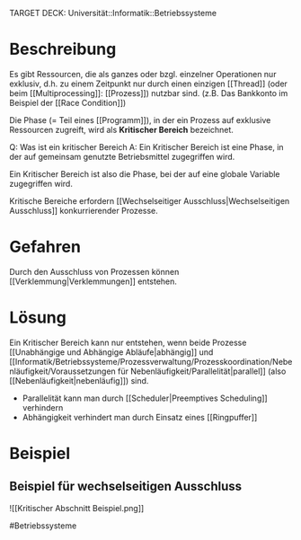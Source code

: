 TARGET DECK: Universität::Informatik::Betriebssysteme

# Beschreibung
Es gibt Ressourcen, die als ganzes oder bzgl. einzelner Operationen nur exklusiv, d.h. zu einem Zeitpunkt nur durch einen einzigen [[Thread]] (oder beim [[Multiprocessing]]: [[Prozess]])  nutzbar sind. (z.B. Das Bankkonto im Beispiel der [[Race Condition]])

Die Phase (= Teil eines [[Programm]]), in der ein Prozess auf exklusive Ressourcen zugreift, wird als **Kritischer Bereich** bezeichnet.

Q: Was ist ein kritischer Bereich
A: Ein Kritischer Bereich ist eine Phase, in der auf gemeinsam genutzte Betriebsmittel zugegriffen wird.
<!--ID: 1644309601384-->



Ein Kritischer Bereich ist also die Phase, bei der auf eine globale Variable zugegriffen wird.


Kritische Bereiche erfordern [[Wechselseitiger Ausschluss|Wechselseitigen Ausschluss]] konkurrierender Prozesse.


# Gefahren
Durch den Ausschluss von Prozessen können [[Verklemmung|Verklemmungen]] entstehen.

# Lösung
Ein Kritischer Bereich kann nur entstehen, wenn beide Prozesse [[Unabhängige und Abhängige Abläufe|abhängig]] und [[Informatik/Betriebssysteme/Prozessverwaltung/Prozesskoordination/Nebenläufigkeit/Voraussetzungen für Nebenläufigkeit/Parallelität|parallel]] (also [[Nebenläufigkeit|nebenläufig]]) sind.

- Parallelität kann man durch [[Scheduler|Preemptives Scheduling]] verhindern
- Abhängigkeit verhindert man durch Einsatz eines [[Ringpuffer]]


# Beispiel 
## Beispiel für wechselseitigen Ausschluss
![[Kritischer Abschnitt Beispiel.png]]



#Betriebssysteme 